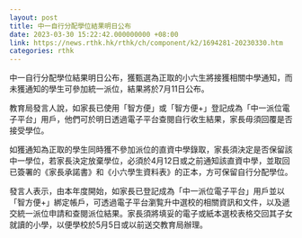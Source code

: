 ```yaml
---
layout: post
title: 中一自行分配學位結果明日公布
date: 2023-03-30 15:22:42.000000000 +08:00
link: https://news.rthk.hk/rthk/ch/component/k2/1694281-20230330.htm
categories: rthk
---
```


中一自行分配學位結果明日公布，獲甄選為正取的小六生將接獲相關中學通知，而未獲通知的學生可參加統一派位，結果將於7月11日公布。

教育局發言人說，如家長已使用「智方便」或「智方便+」登記成為「中一派位電子平台」用戶，他們可於明日透過電子平台查閱自行收生結果，家長毋須回覆是否接受學位。

如獲通知為正取的學生同時獲不參加派位的直資中學錄取，家長須決定是否保留該中一學位，若家長決定放棄學位，必須於4月12日或之前通知該直資中學，並取回已簽署的《家長承諾書》和《小六學生資料表》的正本，方可保留自行分配學位。

發言人表示，由本年度開始，如家長已登記成為「中一派位電子平台」用戶並以「智方便+」綁定帳戶，可透過電子平台瀏覧升中選校的相關資訊和文件，以及遞交統一派位申請和查閱派位結果。家長須將填妥的電子或紙本選校表格交回其子女就讀的小學，以便學校於5月5日或以前送交教育局辦理。
